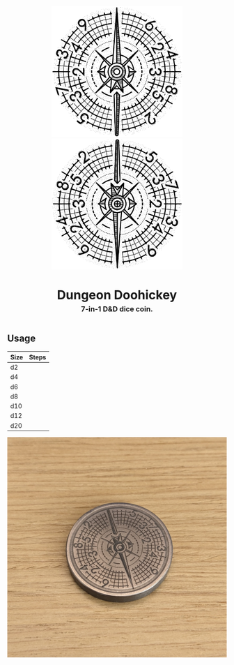 <p align="center">
  <img src="./images/front.jpg" width="300"/>
  <img src="./images/back.jpg" width="300"/>
</p>
<h1 align="center">
  Dungeon Doohickey
  <br>
  <sup><sub><sup>7-in-1 D&D dice coin.<sup></sub>
</h1>

## Usage

| Size | Steps |
|------|-------|
| d2   |       |
| d4   |       |
| d6   |       |
| d8   |       |
| d10  |       |
| d12  |       |
| d20  |       |

![](./images/coin.jpg)
